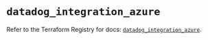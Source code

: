 # `datadog_integration_azure`

Refer to the Terraform Registry for docs: [`datadog_integration_azure`](https://registry.terraform.io/providers/datadog/datadog/3.50.0/docs/resources/integration_azure).
